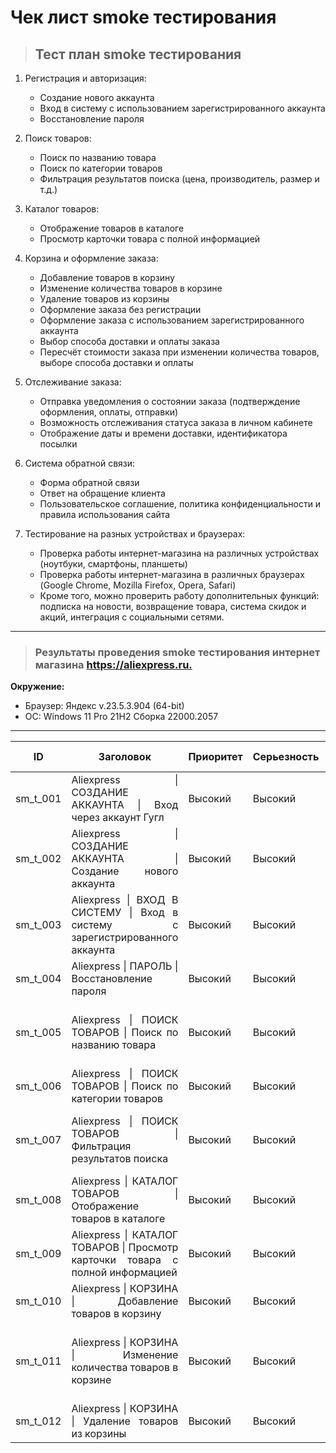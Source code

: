 # Чек лист smoke тестирования

> ## Тест план smoke тестирования

1. Регистрация и авторизация:

    - Создание нового аккаунта
    - Вход в систему с использованием зарегистрированного аккаунта
    - Восстановление пароля

2. Поиск товаров:

    - Поиск по названию товара
    - Поиск по категории товаров
    - Фильтрация результатов поиска (цена, производитель, размер и т.д.)

3. Каталог товаров:

    - Отображение товаров в каталоге
    - Просмотр карточки товара с полной информацией

4. Корзина и оформление заказа:
    - Добавление товаров в корзину
    - Изменение количества товаров в корзине
    - Удаление товаров из корзины
    - Оформление заказа без регистрации
    - Оформление заказа с использованием зарегистрированного аккаунта
    - Выбор способа доставки и оплаты заказа
    - Пересчёт стоимости заказа при изменении количества товаров, выборе способа доставки и оплаты

5. Отслеживание заказа:
    - Отправка уведомления о состоянии заказа (подтверждение оформления, оплаты, отправки)
    - Возможность отслеживания статуса заказа в личном кабинете
    - Отображение даты и времени доставки, идентификатора посылки

6. Система обратной связи:
    - Форма обратной связи
    - Ответ на обращение клиента
    - Пользовательское соглашение, политика конфиденциальности и правила использования сайта

7. Тестирование на разных устройствах и браузерах:

    - Проверка работы интернет-магазина на различных устройствах (ноутбуки, смартфоны, планшеты)
    - Проверка работы интернет-магазина в различных браузерах (Google Chrome, Mozilla Firefox, Opera, Safari)
    - Кроме того, можно проверить работу дополнительных функций: подписка на новости, возвращение товара, система скидок и акций, интеграция с социальными сетями.

---

> ### Результаты проведения smoke тестирования интернет магазина <https://aliexpress.ru.>

**Окружение:**  

- Браузер: Яндекс  v.23.5.3.904 (64-bit)
- OC: Windows 11 Pro 21H2 Сборка 22000.2057

---

<table style='width:100%' >
    <thead>
      <tr align='center'>
        <th >ID</th>
        <th>Заголовок</th>
        <th>Приоритет</th>
        <th>Серьезность</th>
        <th>Ожидаемый результат</th>
        <th>Фактический результат</th>
        <th>Статус</th>
        <th>Комментарии</th>
      </tr>
    </thead>
    <tr align='justify'>
      <td>sm_t_001</td>
      <td align='justify'>Aliexpress | СОЗДАНИЕ АККАУНТА | Вход через аккаунт Гугл </td>
      <td align='centrer'>Высокий</td>
      <td align='centrer'>Высокий</td>
      <td align='justify'>Аккаунт создан</td>
      <td align='justify'>Аккаунт создан</td>
      <td align='justify' style="color: green;">PASS</td>
      <td align='justify' >-</td>
    </tr>
     <tr align='justify'>
      <td>sm_t_002</td>
      <td align='justify'>Aliexpress | СОЗДАНИЕ АККАУНТА | Создание нового аккаунта </td>
      <td align='centrer'>Высокий</td>
      <td align='centrer'>Высокий</td>
      <td align='justify'>Аккаунт создан</td>
      <td align='justify'>-</td>
      <td align='justify'>SKIP</td>
      <td align='justify' >-</td>
    </tr>
    <tr align='justify'>
      <td>sm_t_003</td>
      <td align='centrer'>Aliexpress | ВХОД В СИСТЕМУ | Вход в систему с зарегистрированного аккаунта </td>
      <td align='centrer'>Высокий</td>
      <td align='centrer'>Высокий</td>
      <td align='justify'>Вход в систему</td>
      <td align='justify'>Вход в систему выполнен</td>
      <td align='justify' style="color: green;">PASS</td>
      <td align='justify' >-</td>
    </tr>
     <tr align='justify'>
      <td>sm_t_004</td>
      <td align='centrer'>Aliexpress | ПАРОЛЬ | Восстановление пароля </td>
      <td align='centrer'>Высокий</td>
      <td align='centrer'>Высокий</td>
      <td align='justify'>Пароль изменен</td>
      <td align='justify'>Письмо с кодом не пришло</td>
      <td align='justify' style="color: red;">FAIL</td>
      <td align='justify' >-</td>
    </tr>
    <tr align='justify'>
      <td>sm_t_005</td>
      <td align='centrer'>Aliexpress | ПОИСК ТОВАРОВ | Поиск по названию товара </td>
      <td align='centrer'>Высокий</td>
      <td align='centrer'>Высокий</td>
      <td align='justify'>Товар найден</td>
      <td align='justify'>Товар найден</td>
      <td align='justify' style="color: green;">PASS</td>
      <td align='justify' >В результатах поиска присутствуют сопутствующие товары </td>
    </tr>
    <tr align='justify'>
      <td>sm_t_006</td>
      <td align='centrer'>Aliexpress | ПОИСК ТОВАРОВ | Поиск по категории товаров </td>
      <td align='centrer'>Высокий</td>
      <td align='centrer'>Высокий</td>
      <td align='justify'>Товар найден</td>
      <td align='justify'>Товар найден</td>
      <td align='justify' style="color: green;">PASS</td>
      <td align='justify' >- </td>
    </tr>
     <tr align='justify'>
      <td>sm_t_007</td>
      <td align='centrer'>Aliexpress | ПОИСК ТОВАРОВ | Фильтрация результатов поиска </td>
      <td align='centrer'>Высокий</td>
      <td align='centrer'>Высокий</td>
      <td align='justify'>Товар найден</td>
      <td align='justify'>Товар найден</td>
      <td align='justify' style="color: green;">PASS</td>
      <td align='justify' >Некоторые фильтры не применимы с категорией товаров</td>
    </tr>
    <tr align='justify'>
      <td>sm_t_008</td>
      <td align='centrer'>Aliexpress | КАТАЛОГ ТОВАРОВ | Отображение товаров в каталоге </td>
      <td align='centrer'>Высокий</td>
      <td align='centrer'>Высокий</td>
      <td align='justify'>Товары присутствуют</td>
      <td align='justify'>Товары присутствуют</td>
      <td align='justify'>PASS</td>
      <td align='justify' >-</td>
    </tr>
     <tr align='justify'>
      <td>sm_t_009</td>
      <td align='centrer'>Aliexpress | КАТАЛОГ ТОВАРОВ | Просмотр карточки товара с полной информацией </td>
      <td align='centrer'>Высокий</td>
      <td align='centrer'>Высокий</td>
      <td align='justify'>Информация о товаре присутствует</td>
      <td align='justify'>Информация о товаре присутствует</td>
      <td align='justify'>PASS</td>
      <td align='justify' >-</td>
    </tr>
      <tr align='justify'>
      <td>sm_t_010</td>
      <td align='centrer'>Aliexpress | КОРЗИНА | Добавление товаров в корзину </td>
      <td align='centrer'>Высокий</td>
      <td align='centrer'>Высокий</td>
      <td align='justify'>Товары в корзину добавлены </td>
      <td align='justify'>Товары в корзину добавлены</td>
      <td align='justify'>PASS</td>
      <td align='justify' >-</td>
    </tr>
      <tr align='justify'>
      <td>sm_t_011</td>
      <td align='centrer'>Aliexpress | КОРЗИНА | Изменение количества товаров в корзине </td>
      <td align='centrer'>Высокий</td>
      <td align='centrer'>Высокий</td>
      <td align='justify'>Количество товаров в корзине изменено </td>
      <td align='justify'>Количество товаров в корзине изменено</td>
      <td align='justify'>FAIL</td>
      <td align='justify' >-</td>
      <td align='justify' >Некоторые фильтры не применимы с категорией товаров</td>
    </tr>
    <tr align='justify'>
      <td>sm_t_012</td>
      <td align='centrer'>Aliexpress | КОРЗИНА | Удаление товаров из корзины </td>
      <td align='centrer'>Высокий</td>
      <td align='centrer'>Высокий</td>
      <td align='justify'>Товар из корзины удален </td>
      <td align='justify'>Товар из корзины удален</td>
      <td align='justify'>PASS</td>
      <td align='justify' >-</td>
    </tr>
   
  </table>
